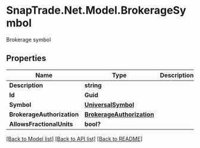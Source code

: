 # SnapTrade.Net.Model.BrokerageSymbol
Brokerage symbol

## Properties

Name | Type | Description | Notes
------------ | ------------- | ------------- | -------------
**Description** | **string** |  | [optional] 
**Id** | **Guid** |  | [optional] 
**Symbol** | [**UniversalSymbol**](UniversalSymbol.md) |  | [optional] 
**BrokerageAuthorization** | [**BrokerageAuthorization**](BrokerageAuthorization.md) |  | [optional] 
**AllowsFractionalUnits** | **bool?** |  | [optional] 

[[Back to Model list]](../README.md#documentation-for-models) [[Back to API list]](../README.md#documentation-for-api-endpoints) [[Back to README]](../README.md)

